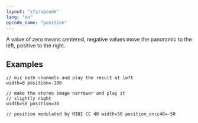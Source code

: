 ```yaml
---
layout: "sfz/opcode"
lang: "en"
opcode_name: "position"
---
```

A value of zero means centered, negative values move the panoramic to the left,
positive to the right.

## Examples

```
// mix both channels and play the result at left
width=0 position=-100

// make the stereo image narrower and play it
// slightly right
width=50 position=30

// position modulated by MIDI CC 40 width=50 position_oncc40=-50
```
